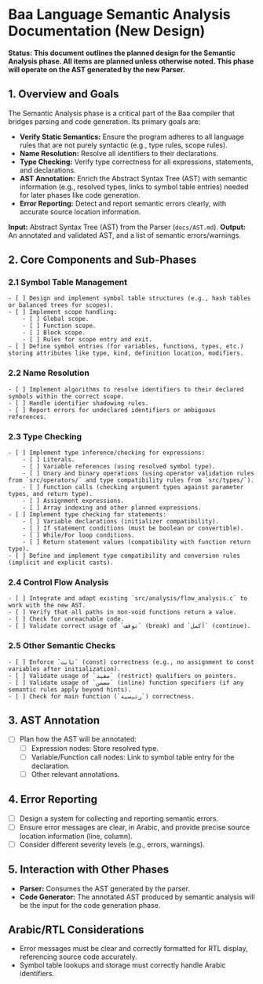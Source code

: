 # Baa Language Semantic Analysis Documentation (New Design)

**Status: This document outlines the planned design for the Semantic Analysis phase. All items are planned unless otherwise noted. This phase will operate on the AST generated by the new Parser.**

## 1. Overview and Goals

The Semantic Analysis phase is a critical part of the Baa compiler that bridges parsing and code generation. Its primary goals are:

*   **Verify Static Semantics:** Ensure the program adheres to all language rules that are not purely syntactic (e.g., type rules, scope rules).
*   **Name Resolution:** Resolve all identifiers to their declarations.
*   **Type Checking:** Verify type correctness for all expressions, statements, and declarations.
*   **AST Annotation:** Enrich the Abstract Syntax Tree (AST) with semantic information (e.g., resolved types, links to symbol table entries) needed for later phases like code generation.
*   **Error Reporting:** Detect and report semantic errors clearly, with accurate source location information.

**Input:** Abstract Syntax Tree (AST) from the Parser (`docs/AST.md`).
**Output:** An annotated and validated AST, and a list of semantic errors/warnings.

## 2. Core Components and Sub-Phases

### 2.1 Symbol Table Management
    - [ ] Design and implement symbol table structures (e.g., hash tables or balanced trees for scopes).
    - [ ] Implement scope handling:
        - [ ] Global scope.
        - [ ] Function scope.
        - [ ] Block scope.
        - [ ] Rules for scope entry and exit.
    - [ ] Define symbol entries (for variables, functions, types, etc.) storing attributes like type, kind, definition location, modifiers.

### 2.2 Name Resolution
    - [ ] Implement algorithms to resolve identifiers to their declared symbols within the correct scope.
    - [ ] Handle identifier shadowing rules.
    - [ ] Report errors for undeclared identifiers or ambiguous references.

### 2.3 Type Checking
    - [ ] Implement type inference/checking for expressions:
        - [ ] Literals.
        - [ ] Variable references (using resolved symbol type).
        - [ ] Unary and binary operations (using operator validation rules from `src/operators/` and type compatibility rules from `src/types/`).
        - [ ] Function calls (checking argument types against parameter types, and return type).
        - [ ] Assignment expressions.
        - [ ] Array indexing and other planned expressions.
    - [ ] Implement type checking for statements:
        - [ ] Variable declarations (initializer compatibility).
        - [ ] If statement conditions (must be boolean or convertible).
        - [ ] While/For loop conditions.
        - [ ] Return statement values (compatibility with function return type).
    - [ ] Define and implement type compatibility and conversion rules (implicit and explicit casts).

### 2.4 Control Flow Analysis
    - [ ] Integrate and adapt existing `src/analysis/flow_analysis.c` to work with the new AST.
    - [ ] Verify that all paths in non-void functions return a value.
    - [ ] Check for unreachable code.
    - [ ] Validate correct usage of `توقف` (break) and `أكمل` (continue).

### 2.5 Other Semantic Checks
    - [ ] Enforce `ثابت` (const) correctness (e.g., no assignment to const variables after initialization).
    - [ ] Validate usage of `مقيد` (restrict) qualifiers on pointers.
    - [ ] Validate usage of `مضمن` (inline) function specifiers (if any semantic rules apply beyond hints).
    - [ ] Check for main function (`رئيسية`) correctness.

## 3. AST Annotation

- [ ] Plan how the AST will be annotated:
    - [ ] Expression nodes: Store resolved type.
    - [ ] Variable/Function call nodes: Link to symbol table entry for the declaration.
    - [ ] Other relevant annotations.

## 4. Error Reporting

- [ ] Design a system for collecting and reporting semantic errors.
- [ ] Ensure error messages are clear, in Arabic, and provide precise source location information (line, column).
- [ ] Consider different severity levels (e.g., errors, warnings).

## 5. Interaction with Other Phases

- **Parser:** Consumes the AST generated by the parser.
- **Code Generator:** The annotated AST produced by semantic analysis will be the input for the code generation phase.

## Arabic/RTL Considerations

- Error messages must be clear and correctly formatted for RTL display, referencing source code accurately.
- Symbol table lookups and storage must correctly handle Arabic identifiers.
